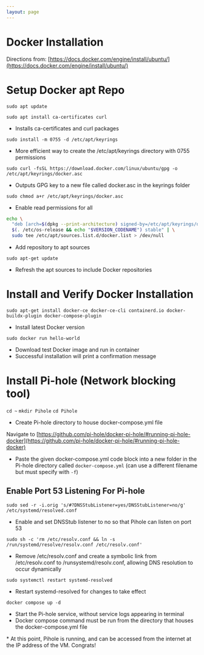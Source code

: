 ```yaml
---
layout: page
---
```

# Docker Installation
Directions from: [https://docs.docker.com/engine/install/ubuntu/](https://docs.docker.com/engine/install/ubuntu/)

# Setup Docker apt Repo
`sudo apt update`

`sudo apt install ca-certificates curl`
- Installs ca-certificates and curl packages

`sudo install -m 0755 -d /etc/apt/keyrings`
- More efficient way to create the /etc/apt/keyrings directory with 0755 permissions

`sudo curl -fsSL https://download.docker.com/linux/ubuntu/gpg -o /etc/apt/keyrings/docker.asc`
- Outputs GPG key to a new file called docker.asc in the keyrings folder

`sudo chmod a+r /etc/apt/keyrings/docker.asc`
- Enable read permissions for all

````bash
echo \
  "deb [arch=$(dpkg --print-architecture) signed-by=/etc/apt/keyrings/docker.asc] https://download.docker.com/linux/ubuntu \
  $(. /etc/os-release && echo "$VERSION_CODENAME") stable" | \
  sudo tee /etc/apt/sources.list.d/docker.list > /dev/null
````
- Add repository to apt sources

`sudo apt-get update`
- Refresh the apt sources to include Docker repositories

# Install and Verify Docker Installation
`sudo apt-get install docker-ce docker-ce-cli containerd.io docker-buildx-plugin docker-compose-plugin`
- Install latest Docker version

`sudo docker run hello-world`
- Download test Docker image and run in container
- Successful installation will print a confirmation message

# Install Pi-hole (Network blocking tool)
`cd ~`
`mkdir Pihole`
`cd Pihole`
- Create Pi-hole directory to house docker-compose.yml file

Navigate to [https://github.com/pi-hole/docker-pi-hole/#running-pi-hole-docker](https://github.com/pi-hole/docker-pi-hole/#running-pi-hole-docker)
- Paste the given docker-compose.yml code block into a new folder in the Pi-hole directory called `docker-compose.yml` (can use a different filename but must specify with `-f`)

## Enable Port 53 Listening For Pi-hole
`sudo sed -r -i.orig 's/#?DNSStubListener=yes/DNSStubListener=no/g' /etc/systemd/resolved.conf`
- Enable and set DNSStub listener to no so that Pihole can listen on port 53

`sudo sh -c 'rm /etc/resolv.conf && ln -s /run/systemd/resolve/resolv.conf /etc/resolv.conf'`
- Remove /etc/resolv.conf and create a symbolic link from /etc/resolv.conf to /runsystemd/resolv.conf, allowing DNS resolution to occur dynamically

`sudo systemctl restart systemd-resolved`
- Restart systemd-resolved for changes to take effect

`docker compose up -d`
- Start the Pi-hole service, without service logs appearing in terminal
- Docker compose command must be run from the directory that houses the docker-compose.yml file

\* At this point, Pihole is running, and can be accessed from the internet at the IP address of the VM. Congrats!
